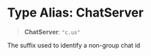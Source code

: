 # Type Alias: ChatServer

> **ChatServer**: `"c.us"`

The suffix used to identify a non-group chat id

